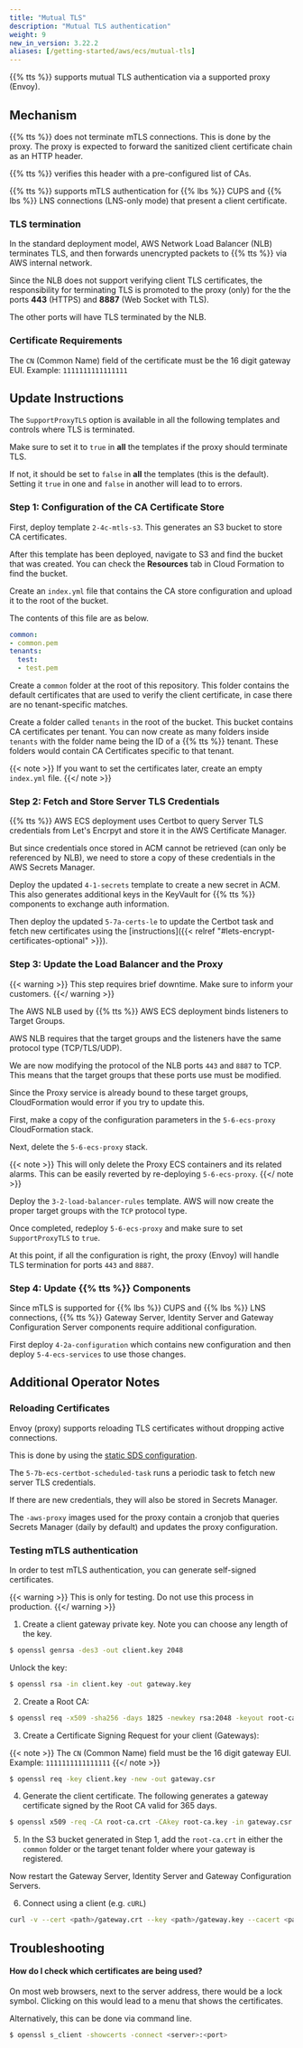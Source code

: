 ```yaml
---
title: "Mutual TLS"
description: "Mutual TLS authentication"
weight: 9
new_in_version: 3.22.2
aliases: [/getting-started/aws/ecs/mutual-tls]
---
```


{{% tts %}} supports mutual TLS authentication via a supported proxy (Envoy).

<!--more-->

## Mechanism

{{% tts %}} does not terminate mTLS connections. This is done by the proxy. The proxy is expected to forward the sanitized client certificate chain as an HTTP header.

{{% tts %}} verifies this header with a pre-configured list of CAs.

{{% tts %}} supports mTLS authentication for {{% lbs %}} CUPS and {{% lbs %}} LNS connections (LNS-only mode) that present a client certificate.

### TLS termination 

In the standard deployment model, AWS Network Load Balancer (NLB) terminates TLS, and then forwards unencrypted packets to {{% tts %}} via AWS internal network.

Since the NLB does not support verifying client TLS certificates, the responsibility for terminating TLS is promoted to the proxy (only) for the the ports **443** (HTTPS) and **8887** (Web Socket with TLS).

The other ports will have TLS terminated by the NLB.

### Certificate Requirements

The `CN` (Common Name) field of the certificate must be the 16 digit gateway EUI. Example: `1111111111111111`

## Update Instructions

The `SupportProxyTLS` option is available in all the following templates and controls where TLS is terminated.

Make sure to set it to `true` in **all** the templates if the proxy should terminate TLS.

If not, it should be set to `false` in **all** the templates (this is the default). Setting it `true` in one and `false` in another will lead to to errors.

### Step 1: Configuration of the CA Certificate Store

First, deploy template `2-4c-mtls-s3`. This generates an S3 bucket to store CA certificates.

After this template has been deployed, navigate to S3 and find the bucket that was created. You can check the **Resources** tab in Cloud Formation to find the bucket.

Create an `index.yml` file that contains the CA store configuration and upload it to the root of the bucket.

The contents of this file are as below.

```yaml
common:
- common.pem
tenants:
  test:
  - test.pem
```
Create a `common` folder at the root of this repository.
This folder contains the default certificates that are used to verify the client certificate, in case there are no tenant-specific matches.

Create a folder called `tenants` in the root of the bucket. This bucket contains CA certificates per tenant.
You can now create as many folders inside `tenants` with the folder name being the ID of a {{% tts %}} tenant. These folders would contain CA Certificates specific to that tenant.

{{< note >}}
If you want to set the certificates later, create an empty `index.yml` file.
{{</ note >}}

### Step 2: Fetch and Store Server TLS Credentials

{{% tts %}} AWS ECS deployment uses Certbot to query Server TLS credentials from Let's Encrpyt and store it in the AWS Certificate Manager.

But since credentials once stored in ACM cannot be retrieved (can only be referenced by NLB), we need to store a copy of these credentials in the AWS Secrets Manager.

Deploy the updated `4-1-secrets` template to create a new secret in ACM. This also generates additional keys in the KeyVault for {{% tts %}} components to exchange auth information.

Then deploy the updated `5-7a-certs-le` to update the Certbot task and fetch new certificates using the [instructions]({{< relref "#lets-encrypt-certificates-optional" >}}).

### Step 3: Update the Load Balancer and the Proxy

{{< warning >}}
This step requires brief downtime. Make sure to inform your customers.
{{</ warning >}}

The AWS NLB used by {{% tts %}} AWS ECS deployment binds listeners to Target Groups. 

AWS NLB requires that the target groups and the listeners have the same protocol type (TCP/TLS/UDP).

We are now modifying the protocol of the NLB ports `443` and `8887` to TCP. This means that the target groups that these ports use must be modified.

Since the Proxy service is already bound to these target groups, CloudFormation would error if you try to update this.

First, make a copy of the configuration parameters in the `5-6-ecs-proxy` CloudFormation stack.

Next, delete the `5-6-ecs-proxy` stack.

{{< note >}}
This will only delete the Proxy ECS containers and its related alarms. This can be easily reverted by re-deploying `5-6-ecs-proxy`.
{{</ note >}}

Deploy the `3-2-load-balancer-rules` template. AWS will now create the proper target groups with the `TCP` protocol type.

Once completed, redeploy `5-6-ecs-proxy` and make sure to set `SupportProxyTLS` to `true`.

At this point, if all the configuration is right, the proxy (Envoy) will handle TLS termination for ports `443` and `8887`.

### Step 4: Update {{% tts %}} Components

Since mTLS is supported for {{% lbs %}} CUPS and {{% lbs %}} LNS connections, {{% tts %}} Gateway Server, Identity Server and Gateway Configuration Server components require additional configuration.

First deploy `4-2a-configuration` which contains new configuration and then deploy `5-4-ecs-services` to use those changes.

## Additional Operator Notes

### Reloading Certificates

Envoy (proxy) supports reloading TLS certificates without dropping active connections. 

This is done by using the [static SDS configuration](https://www.envoyproxy.io/docs/envoy/latest/configuration/security/secret#example-three-certificate-rotation-for-xds-grpc-connection).

The `5-7b-ecs-certbot-scheduled-task` runs a periodic task to fetch new server TLS credentials.

If there are new credentials, they will also be stored in Secrets Manager.

The `-aws-proxy` images used for the proxy contain a cronjob that queries Secrets Manager (daily by default) and updates the proxy configuration.

### Testing mTLS authentication

In order to test mTLS authentication, you can generate self-signed certificates.

{{< warning >}}
This is only for testing. Do not use this process in production.
{{</ warning >}}

1. Create a client gateway private key. Note you can choose any length of the key.

```bash
$ openssl genrsa -des3 -out client.key 2048
```

Unlock the key:

```bash
$ openssl rsa -in client.key -out gateway.key
```

2. Create a Root CA:

```bash
$ openssl req -x509 -sha256 -days 1825 -newkey rsa:2048 -keyout root-ca.key -out root-ca.crt
```

3. Create a Certificate Signing Request for your client (Gateways):

{{< note >}}
The `CN` (Common Name) field must be the 16 digit gateway EUI. Example: `1111111111111111`
{{</ note >}}

```bash
$ openssl req -key client.key -new -out gateway.csr
```

4. Generate the client certificate. The following generates a gateway certificate signed by the Root CA valid for 365 days.

```bash
$ openssl x509 -req -CA root-ca.crt -CAkey root-ca.key -in gateway.csr -out gateway.crt -days 365 -CAcreateserial -sha256 -days 365
```

5. In the S3 bucket generated in Step 1, add the `root-ca.crt` in either the `common` folder or the target tenant folder where your gateway is registered. 

Now restart the Gateway Server, Identity Server and Gateway Configuration Servers.

6. Connect using a client (e.g. `cURL`)

```bash
curl -v --cert <path>/gateway.crt --key <path>/gateway.key --cacert <path>/root-ca.crt https://<domain>:443/update-info -d '{"router":"<EUI in ID6>"}'
```

## Troubleshooting

#### How do I check which certificates are being used?

On most web browsers, next to the server address, there would be a lock symbol. Clicking on this would lead to a menu that shows the certificates.

Alternatively, this can be done via command line.

```bash
$ openssl s_client -showcerts -connect <server>:<port>
```

